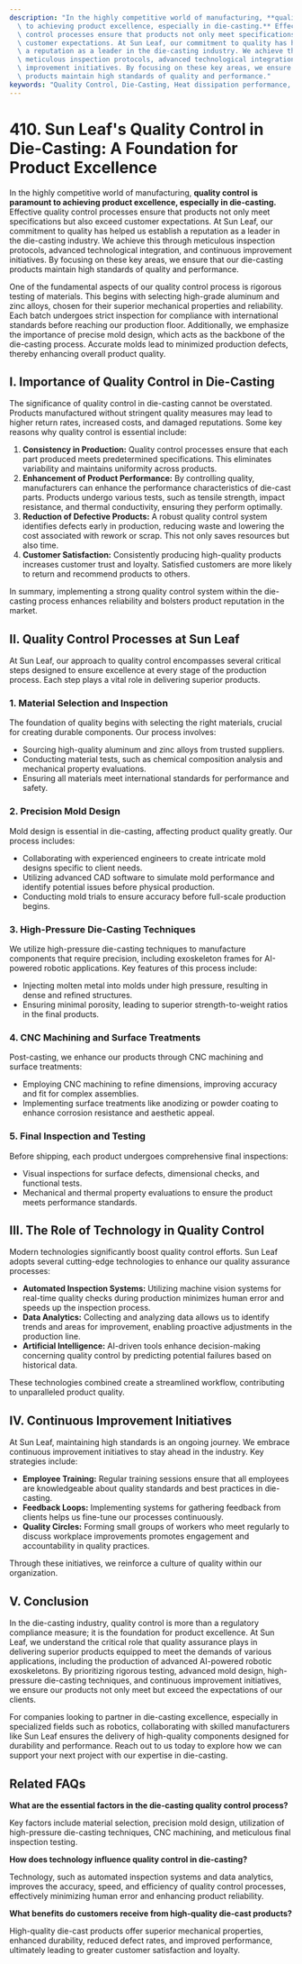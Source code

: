 ```yaml
---
description: "In the highly competitive world of manufacturing, **quality control is paramount\
  \ to achieving product excellence, especially in die-casting.** Effective quality\
  \ control processes ensure that products not only meet specifications but also exceed\
  \ customer expectations. At Sun Leaf, our commitment to quality has helped us establish\
  \ a reputation as a leader in the die-casting industry. We achieve this through\
  \ meticulous inspection protocols, advanced technological integration, and continuous\
  \ improvement initiatives. By focusing on these key areas, we ensure that our die-casting\
  \ products maintain high standards of quality and performance."
keywords: "Quality Control, Die-Casting, Heat dissipation performance, Die casting process"
---
```

# 410. Sun Leaf's Quality Control in Die-Casting: A Foundation for Product Excellence

In the highly competitive world of manufacturing, **quality control is paramount to achieving product excellence, especially in die-casting.** Effective quality control processes ensure that products not only meet specifications but also exceed customer expectations. At Sun Leaf, our commitment to quality has helped us establish a reputation as a leader in the die-casting industry. We achieve this through meticulous inspection protocols, advanced technological integration, and continuous improvement initiatives. By focusing on these key areas, we ensure that our die-casting products maintain high standards of quality and performance.

One of the fundamental aspects of our quality control process is rigorous testing of materials. This begins with selecting high-grade aluminum and zinc alloys, chosen for their superior mechanical properties and reliability. Each batch undergoes strict inspection for compliance with international standards before reaching our production floor. Additionally, we emphasize the importance of precise mold design, which acts as the backbone of the die-casting process. Accurate molds lead to minimized production defects, thereby enhancing overall product quality.

## **I. Importance of Quality Control in Die-Casting**

The significance of quality control in die-casting cannot be overstated. Products manufactured without stringent quality measures may lead to higher return rates, increased costs, and damaged reputations. Some key reasons why quality control is essential include:

1. **Consistency in Production:** Quality control processes ensure that each part produced meets predetermined specifications. This eliminates variability and maintains uniformity across products.
2. **Enhancement of Product Performance:** By controlling quality, manufacturers can enhance the performance characteristics of die-cast parts. Products undergo various tests, such as tensile strength, impact resistance, and thermal conductivity, ensuring they perform optimally.
3. **Reduction of Defective Products:** A robust quality control system identifies defects early in production, reducing waste and lowering the cost associated with rework or scrap. This not only saves resources but also time.
4. **Customer Satisfaction:** Consistently producing high-quality products increases customer trust and loyalty. Satisfied customers are more likely to return and recommend products to others.

In summary, implementing a strong quality control system within the die-casting process enhances reliability and bolsters product reputation in the market.

## **II. Quality Control Processes at Sun Leaf**

At Sun Leaf, our approach to quality control encompasses several critical steps designed to ensure excellence at every stage of the production process. Each step plays a vital role in delivering superior products.

### **1. Material Selection and Inspection**

The foundation of quality begins with selecting the right materials, crucial for creating durable components. Our process involves:

- Sourcing high-quality aluminum and zinc alloys from trusted suppliers.
- Conducting material tests, such as chemical composition analysis and mechanical property evaluations.
- Ensuring all materials meet international standards for performance and safety.

### **2. Precision Mold Design**

Mold design is essential in die-casting, affecting product quality greatly. Our process includes:

- Collaborating with experienced engineers to create intricate mold designs specific to client needs.
- Utilizing advanced CAD software to simulate mold performance and identify potential issues before physical production.
- Conducting mold trials to ensure accuracy before full-scale production begins.

### **3. High-Pressure Die-Casting Techniques**

We utilize high-pressure die-casting techniques to manufacture components that require precision, including exoskeleton frames for AI-powered robotic applications. Key features of this process include:

- Injecting molten metal into molds under high pressure, resulting in dense and refined structures.
- Ensuring minimal porosity, leading to superior strength-to-weight ratios in the final products.

### **4. CNC Machining and Surface Treatments**

Post-casting, we enhance our products through CNC machining and surface treatments:

- Employing CNC machining to refine dimensions, improving accuracy and fit for complex assemblies.
- Implementing surface treatments like anodizing or powder coating to enhance corrosion resistance and aesthetic appeal.

### **5. Final Inspection and Testing**

Before shipping, each product undergoes comprehensive final inspections:

- Visual inspections for surface defects, dimensional checks, and functional tests.
- Mechanical and thermal property evaluations to ensure the product meets performance standards.

## **III. The Role of Technology in Quality Control**

Modern technologies significantly boost quality control efforts. Sun Leaf adopts several cutting-edge technologies to enhance our quality assurance processes:

- **Automated Inspection Systems:** Utilizing machine vision systems for real-time quality checks during production minimizes human error and speeds up the inspection process.
- **Data Analytics:** Collecting and analyzing data allows us to identify trends and areas for improvement, enabling proactive adjustments in the production line.
- **Artificial Intelligence:** AI-driven tools enhance decision-making concerning quality control by predicting potential failures based on historical data.

These technologies combined create a streamlined workflow, contributing to unparalleled product quality.

## **IV. Continuous Improvement Initiatives**

At Sun Leaf, maintaining high standards is an ongoing journey. We embrace continuous improvement initiatives to stay ahead in the industry. Key strategies include:

- **Employee Training:** Regular training sessions ensure that all employees are knowledgeable about quality standards and best practices in die-casting.
- **Feedback Loops:** Implementing systems for gathering feedback from clients helps us fine-tune our processes continuously.
- **Quality Circles:** Forming small groups of workers who meet regularly to discuss workplace improvements promotes engagement and accountability in quality practices.

Through these initiatives, we reinforce a culture of quality within our organization.

## **V. Conclusion**

In the die-casting industry, quality control is more than a regulatory compliance measure; it is the foundation for product excellence. At Sun Leaf, we understand the critical role that quality assurance plays in delivering superior products equipped to meet the demands of various applications, including the production of advanced AI-powered robotic exoskeletons. By prioritizing rigorous testing, advanced mold design, high-pressure die-casting techniques, and continuous improvement initiatives, we ensure our products not only meet but exceed the expectations of our clients.

For companies looking to partner in die-casting excellence, especially in specialized fields such as robotics, collaborating with skilled manufacturers like Sun Leaf ensures the delivery of high-quality components designed for durability and performance. Reach out to us today to explore how we can support your next project with our expertise in die-casting.

## Related FAQs

**What are the essential factors in the die-casting quality control process?**

Key factors include material selection, precision mold design, utilization of high-pressure die-casting techniques, CNC machining, and meticulous final inspection testing.

**How does technology influence quality control in die-casting?**

Technology, such as automated inspection systems and data analytics, improves the accuracy, speed, and efficiency of quality control processes, effectively minimizing human error and enhancing product reliability.

**What benefits do customers receive from high-quality die-cast products?**

High-quality die-cast products offer superior mechanical properties, enhanced durability, reduced defect rates, and improved performance, ultimately leading to greater customer satisfaction and loyalty.
